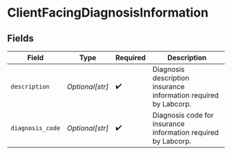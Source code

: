 # ClientFacingDiagnosisInformation


## Fields

| Field                                                            | Type                                                             | Required                                                         | Description                                                      |
| ---------------------------------------------------------------- | ---------------------------------------------------------------- | ---------------------------------------------------------------- | ---------------------------------------------------------------- |
| `description`                                                    | *Optional[str]*                                                  | :heavy_check_mark:                                               | Diagnosis description insurance information required by Labcorp. |
| `diagnosis_code`                                                 | *Optional[str]*                                                  | :heavy_check_mark:                                               | Diagnosis code for insurance information required by Labcorp.    |